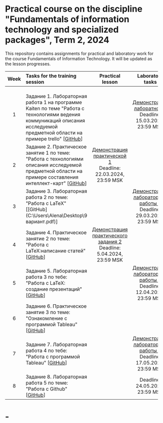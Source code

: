 # Practical course on the discipline "Fundamentals of information technology and specialized packages", Term 2, 2024

This repository contains assignments for practical and laboratory work for the course Fundamentals of Information Technology. It will be updated as the lesson progresses.

| Week | Tasks for the training session | Practical lesson | Laboratory tasks |
|:------:|:----------|:----------:|:----------:|
|1|  <br> Задание 1. Лабораторная работа 1 на программе Kaiten по теме "Работа с технологиями ведения коммуникаций описания исследуемой предметной области на примере trello" [[GitHub](./ЗАДАНИЯ/задание1.)]   |  | [Демонстрация лаборатной 1](./Выполненные/лаб1кайтен.jpg) <br> Deadline: 15.03.2024, 23:59 MSK  |
| 2 | Задание 2. Практическое занятие 1 по теме:  "Работа с технологиями описания исследуемой предметной области на примере составления интеллект-карт" [[GitHub](./ЗАДАНИЯ/задание2)] | [Демонстрация практической 1](./Выполненные/3.jpg) <br> Deadline: 22.03.2024, 23:59 MSK | |
| 3 | Задание 3. Лабораторная работа 2 по теме: "Работа с LaTeX" [[GitHub](C:\Users\Alena\Desktop\9 вариант.pdf)]  |  | [Демонстрация лабораторной работы 2](./123/Лаб1) <br> Deadline: 29.03.2024, 23:59 MSK 
| 4 | Задание 4. Практическое занятие 2 по теме: "Работа с LaTeX:написание статей" [[GitHub](./ЗАДАНИЯ/задание4.pdf)]  | [Демонстрация практического задания 2](./123/Лаб2/) <br> Deadline: 5.04.2024, 23:59 MSK |
| 5 | Задание 5. Лабораторная работа 3 по тебе: "Работа с LaTeX: создание презентаций"  [[GitHub](./123/Лаб3)]  | | [Демонстрация лабораторной работы 3](./123/Лаб3) <br> Deadline: 12.04.2024, 23:59 MSK |
| 6 | Задание 6. Практическое занятие 3 по теме: "Ознакомление с программой Tableau" [[GitHub](2)]  | | |
| 7 | Задание 7. Лабораторная работа 4 по тебе: "Работа с программой Tableau"  [[GitHub](2)]  | | [Демонстрация лабораторной работы 4](./123/Лаб3) <br> Deadline: 17.05.2024, 23:59 MSK |
| 8 | Задание 8. Лабораторная работа 5 по теме: "Работа с Github" [[GitHub](./ЗАДАНИЯ/задание5)]  | | Deadline: 24.05.2024, 23:59 MSK |
# -
